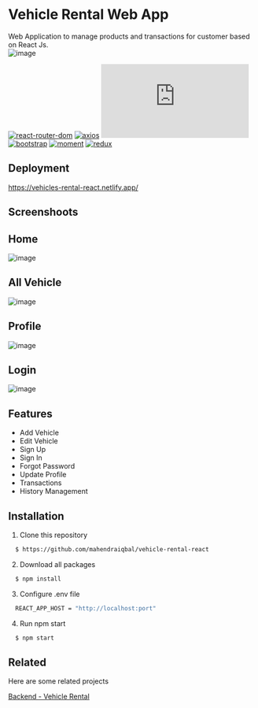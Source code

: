 # Vehicle Rental Web App

Web Application to manage products and transactions for customer based on React Js.
<br />
![image](https://drive.google.com/uc?export=view&id=16ecdtCBFrWQrvvjb3yuTDNlWPJT1mcPH)
<br />

[![react-router-dom](https://img.shields.io/npm/v/react-router-dom?label=react-router-dom)](https://www.npmjs.com/package/react-router-dom)
[![axios](https://img.shields.io/npm/v/axios?label=axios)](https://www.npmjs.com/package/axios)
[![chart.js](https://img.shields.io/npm/v/chart.js?label=chart.js)](https://www.npmjs.com/package/chart.js)
[![bootstrap](https://img.shields.io/npm/v/bootstrap?label=bootstrap)](https://www.npmjs.com/package/react-bootstrap)
[![moment](https://img.shields.io/npm/v/moment?label=moment)](https://www.npmjs.com/package/moment)
[![redux](https://img.shields.io/npm/v/redux?label=redux)](https://www.npmjs.com/package/redux)
<br />

## Deployment

https://vehicles-rental-react.netlify.app/

## Screenshoots
## Home
![image](https://drive.google.com/uc?export=view&id=1lDZN4h906fxRD7HxRDLcLCjpa_t92PSa)
## All Vehicle
![image](https://drive.google.com/uc?export=view&id=1PorC4ioY0vZcqmrHL1EWv6-h2PnGiTW0)
## Profile
![image](https://drive.google.com/uc?export=view&id=1lld3S9-ZK-M353Gdfu8v-quaMeBPwEif)
## Login
![image](https://drive.google.com/uc?export=view&id=101n7nOJa6JaIYioHeGJaoSiMVP508UIa)


## Features

- Add Vehicle
- Edit Vehicle
- Sign Up
- Sign In
- Forgot Password
- Update Profile
- Transactions
- History Management


## Installation

1. Clone this repository
```bash
  $ https://github.com/mahendraiqbal/vehicle-rental-react
```

2. Download all packages
```bash
  $ npm install
```

3. Configure .env file 
```bash
  REACT_APP_HOST = "http://localhost:port"
```

4. Run npm start

```bash
  $ npm start
```
    

## Related

Here are some related projects

[Backend - Vehicle Rental](https://github.com/mahendraiqbal/vehicle-rental)
